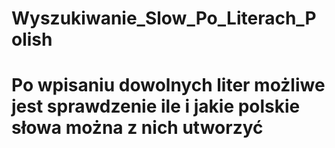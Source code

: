 # Wyszukiwanie_Slow_Po_Literach_Polish

# Po wpisaniu dowolnych liter możliwe jest sprawdzenie ile i jakie polskie słowa można z nich utworzyć
